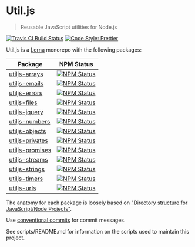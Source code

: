 # Util.js

> Reusable JavaScript utilities for Node.js

<p>
  <a href="https://travis-ci.org/creemama/utiljs"><img alt="Travis CI Build Status" src="https://img.shields.io/travis/creemama/utiljs/master.svg?style=flat-square&label=Travis+CI"></a>
  <a href="https://github.com/prettier/prettier"><img alt="Code Style: Prettier" src="https://img.shields.io/badge/code_style-prettier-ff69b4.svg?style=flat-square"></a>
</p>

Util.js is a [Lerna](https://lernajs.io/) monorepo with the following packages:

| Package                                                                                    |                                                                      NPM Status                                                                      |
| ------------------------------------------------------------------------------------------ | :--------------------------------------------------------------------------------------------------------------------------------------------------: |
| [utiljs-arrays](https://github.com/creemama/utiljs/tree/master/packages/utiljs-arrays)     |   <a href="https://www.npmjs.com/package/utiljs-arrays"><img alt="NPM Status" src="https://img.shields.io/npm/v/utiljs-arrays.svg?style=flat"></a>   |
| [utiljs-emails](https://github.com/creemama/utiljs/tree/master/packages/utiljs-emails)     |   <a href="https://www.npmjs.com/package/utiljs-emails"><img alt="NPM Status" src="https://img.shields.io/npm/v/utiljs-emails.svg?style=flat"></a>   |
| [utiljs-errors](https://github.com/creemama/utiljs/tree/master/packages/utiljs-errors)     |   <a href="https://www.npmjs.com/package/utiljs-errors"><img alt="NPM Status" src="https://img.shields.io/npm/v/utiljs-errors.svg?style=flat"></a>   |
| [utiljs-files](https://github.com/creemama/utiljs/tree/master/packages/utiljs-files)       |    <a href="https://www.npmjs.com/package/utiljs-files"><img alt="NPM Status" src="https://img.shields.io/npm/v/utiljs-files.svg?style=flat"></a>    |
| [utiljs-jquery](https://github.com/creemama/utiljs/tree/master/packages/utiljs-jquery)     |   <a href="https://www.npmjs.com/package/utiljs-jquery"><img alt="NPM Status" src="https://img.shields.io/npm/v/utiljs-jquery.svg?style=flat"></a>   |
| [utiljs-numbers](https://github.com/creemama/utiljs/tree/master/packages/utiljs-numbers)   |  <a href="https://www.npmjs.com/package/utiljs-numbers"><img alt="NPM Status" src="https://img.shields.io/npm/v/utiljs-numbers.svg?style=flat"></a>  |
| [utiljs-objects](https://github.com/creemama/utiljs/tree/master/packages/utiljs-objects)   |  <a href="https://www.npmjs.com/package/utiljs-objects"><img alt="NPM Status" src="https://img.shields.io/npm/v/utiljs-objects.svg?style=flat"></a>  |
| [utiljs-privates](https://github.com/creemama/utiljs/tree/master/packages/utiljs-privates) | <a href="https://www.npmjs.com/package/utiljs-privates"><img alt="NPM Status" src="https://img.shields.io/npm/v/utiljs-privates.svg?style=flat"></a> |
| [utiljs-promises](https://github.com/creemama/utiljs/tree/master/packages/utiljs-promises) | <a href="https://www.npmjs.com/package/utiljs-promises"><img alt="NPM Status" src="https://img.shields.io/npm/v/utiljs-promises.svg?style=flat"></a> |
| [utiljs-streams](https://github.com/creemama/utiljs/tree/master/packages/utiljs-streams)   |  <a href="https://www.npmjs.com/package/utiljs-streams"><img alt="NPM Status" src="https://img.shields.io/npm/v/utiljs-streams.svg?style=flat"></a>  |
| [utiljs-strings](https://github.com/creemama/utiljs/tree/master/packages/utiljs-strings)   |  <a href="https://www.npmjs.com/package/utiljs-strings"><img alt="NPM Status" src="https://img.shields.io/npm/v/utiljs-strings.svg?style=flat"></a>  |
| [utiljs-timers](https://github.com/creemama/utiljs/tree/master/packages/utiljs-timers)     |   <a href="https://www.npmjs.com/package/utiljs-timers"><img alt="NPM Status" src="https://img.shields.io/npm/v/utiljs-timers.svg?style=flat"></a>   |
| [utiljs-urls](https://github.com/creemama/utiljs/tree/master/packages/utiljs-urls)         |     <a href="https://www.npmjs.com/package/utiljs-urls"><img alt="NPM Status" src="https://img.shields.io/npm/v/utiljs-urls.svg?style=flat"></a>     |

The anatomy for each package is loosely based on ["Directory structure for JavaScript/Node Projects"](https://gist.github.com/tracker1/59f2c13044315f88bee9).

Use [conventional commits](https://github.com/pvdlg/conventional-changelog-metahub) for commit messages.

See scripts/README.md for information on the scripts used to maintain this project.
